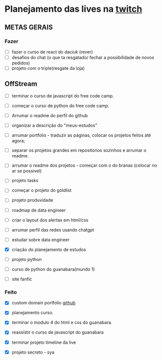 # Planejamento das lives na [twitch](https://www.twitch.tv/jkoizumii)

## METAS GERAIS
### Fazer
- [ ] fazer o curso de react do daciuk (rever)
- [ ] desafios do chat (o que ta resgatado/ fechar a possibilidade de novos pedidos)
- [ ] projeto com o triple(resgate da loja) 

## OffStream

- [ ] terminar o curso de javascript do free code camp.
- [ ] começar o curso de python do free code camp.
- [ ] Arrumar o readme do perfil do github
- [ ] organizar a descrição do "meus-estudos"
- [ ] arrumar portfolio - traduzir as páginas, colocar os projetos feitos até agora;
- [ ] separar os projetos grandes em repositorios sozinhos e arrumar o readme.
- [ ] arrumar o readme dos projetos - começar com o do branas (colocar no ar se possivel)
- [ ] projeto tasks
- [ ] começar o projeto do goldlist
- [ ] projeto produvidade
- [ ] roadmap de data engineer
- [ ] criar o layout dos alertas em html/css
- [ ] arrumar perfil das redes usando chatgpt
- [ ] estudar sobre data engineer
- [x] criação do planejamento de estudos
- [ ] projeto python
- [ ] curso de python do guanabara(mundo 1)
- [ ] site fanfic


### Feito

- [x] custom domain portfolio [github](https://docs.github.com/pt/pages/configuring-a-custom-domain-for-your-github-pages-site/about-custom-domains-and-github-pages#using-an-apex-domain-for-your-github-pages-site)
- [x] planejamento curso.
- [x] terminar o modulo 4 do html e css do guanabara.
- [x] reassistir o curso de javascript do guanabara
- [x] terminar projeto timeline da live
- [x] projeto secreto - sya

